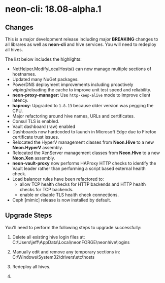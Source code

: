 # neon-cli: 18.08-alpha.1

## Changes

This is a major development release including major **BREAKING** changes to all librares as well as **neon-cli** and hive services.  You will need to redeploy all hives.

The list below includes the highlights:

* NetHelper.ModifyLocalHosts() can now manage multiple sections of hostnames.
* Updated many NuGet packages.
* PowerDNS deployment improvements including proactively wiping/reloading the cache to improve unit test speed and reliability.
* **neon-proxy-manager:** Use `http-keep-alive` mode to improve client latency.
* **haproxy**: Upgraded to `1.8.13` because older version was pegging the CPU.
* Major refactoring around hive names, URLs and certificates.
* Consul TLS is enabled.
* Vault dashboard (raw) enabled
* Dashboards now hardcoded to launch in Microsoft Edge due to Firefox certificate trust issues.
* Relocated the HyperV management classes from **Neon.Hive** to a new **Neon.HyperV** assembly.
* Relocated the XenServer management classes from **Neon.Hive** to a new **Neon.Xen** assembly.
* **neon-vault-proxy** now performs HAProxy HTTP checks to identify the Vault leader rather than performing a script based external health check.
* Load balancer rules have been refactored to:
   * allow TCP health checks for HTTP backends and HTTP health checks for TCP backends.
   * enable or disable TLS health check connections.
* Ceph [mimic] release is now installed by default.

## Upgrade Steps

You'll need to perform the following steps to upgrade successfully:

1. Delete all existing hive login files at: C:\Users\jeff\AppData\Local\neonFORGE\neonhive\logins

2. Manually edit and remove any temporary sections in: C:\Windows\System32\drivers\etc\hosts

3. Redeploy all hives.

4. 
